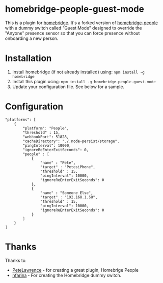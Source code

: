 # homebridge-people-guest-mode
This is a plugin for [homebridge](https://github.com/nfarina/homebridge). It's a forked version of [homebridge-people](https://github.com/PeteLawrence/homebridge-people) with a dummy switch called "Guest Mode" designed to override the "Anyone" presence sensor so that you can force presence without onboarding a new person.

# Installation

1. Install homebridge (if not already installed) using: `npm install -g homebridge`
2. Install this plugin using: `npm install -g homebridge-people-guest-mode`
3. Update your configuration file. See below for a sample.

# Configuration

```
"platforms": [
    {
        "platform": "People",
        "threshold" : 15,
        "webhookPort": 51828,
        "cacheDirectory": "./.node-persist/storage",
        "pingInterval": 10000,
        "ignoreReEnterExitSeconds": 0,
        "people" : [
            {
                "name" : "Pete",
                "target" : "PetesiPhone",
                "threshold" : 15,
                "pingInterval": 10000,
                "ignoreReEnterExitSeconds": 0
            },
            {
                "name" : "Someone Else",
                "target" : "192.168.1.68",
                "threshold" : 15,
                "pingInterval": 10000,
                "ignoreReEnterExitSeconds": 0
            }
        ]
    }
]
```

# Thanks
Thanks to:
* [PeteLawrence](https://github.com/PeteLawrence) - for creating a great plugin, Homebrige People
* [nfarina](https://github.com/nfarina) - For creating the Homebridge dummy switch.
